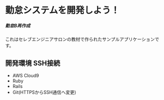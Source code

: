 # 勤怠システムを開発しよう！
##### 勤怠B再作成 #######

これはセレブエンジニアサロンの教材で作られたサンプルアプリケーションです。

## 開発環境 SSH接続


* AWS Cloud9
* Ruby
* Rails
* Git(HTTPSからSSH通信へ変更)